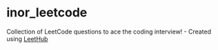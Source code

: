 # inor_leetcode
Collection of LeetCode questions to ace the coding interview! - Created using [LeetHub](https://github.com/QasimWani/LeetHub)
